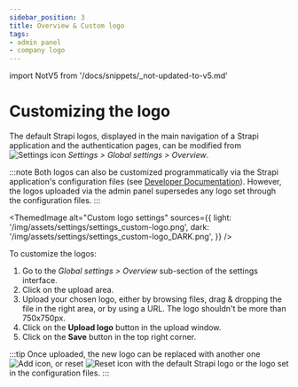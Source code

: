 ```yaml
---
sidebar_position: 3
title: Overview & Custom logo
tags:
- admin panel
- company logo
---
```


import NotV5 from '/docs/snippets/_not-updated-to-v5.md'

# Customizing the logo

The default Strapi logos, displayed in the main navigation of a Strapi application and the authentication pages, can be modified from ![Settings icon](/img/assets/icons/v5/Cog.svg) *Settings > Global settings > Overview*.

:::note
Both logos can also be customized programmatically via the Strapi application's configuration files (see [Developer Documentation](/dev-docs/admin-panel-customization#logos)). However, the logos uploaded via the admin panel supersedes any logo set through the configuration files.
:::

<ThemedImage
  alt="Custom logo settings"
  sources={{
    light: '/img/assets/settings/settings_custom-logo.png',
    dark: '/img/assets/settings/settings_custom-logo_DARK.png',
  }}
/>

To customize the logos:

1. Go to the *Global settings > Overview* sub-section of the settings interface.
2. Click on the upload area.
3. Upload your chosen logo, either by browsing files, drag & dropping the file in the right area, or by using a URL. The logo shouldn't be more than 750x750px. 
4. Click on the **Upload logo** button in the upload window.
5. Click on the **Save** button in the top right corner.

:::tip
Once uploaded, the new logo can be replaced with another one ![Add icon](/img/assets/icons/v5/Plus.svg), or reset ![Reset icon](/img/assets/icons/v5/ArrowClockwise.svg) with the default Strapi logo or the logo set in the configuration files.
:::
